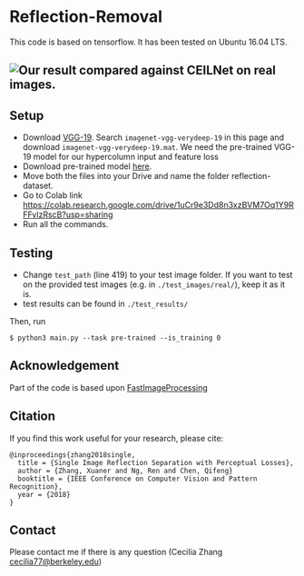 # Reflection-Removal

This code is based on tensorflow. It has been tested on Ubuntu 16.04 LTS.

## ![Our result compared against CEILNet on real images.](./teaser/teaser.png)


## Setup
  * Download [VGG-19](http://www.vlfeat.org/matconvnet/pretrained/#downloading-the-pre-trained-models). Search `imagenet-vgg-verydeep-19` in this page and download `imagenet-vgg-verydeep-19.mat`. We need the pre-trained VGG-19 model for our hypercolumn input and feature loss
  * Download pre-trained model [here](https://drive.google.com/open?id=1I9e2r_e0Ap6ds4MYRwoamUUlz6PzXPPj).
  * Move both the files into your Drive and name the folder reflection-dataset.
  * Go to Colab link https://colab.research.google.com/drive/1uCr9e3Dd8n3xzBVM7Oq1Y9RFFvlzRscB?usp=sharing
  * Run all the commands.

## Testing

* Change `test_path` (line 419) to your test image folder. If you want to test on the provided test images (e.g. in `./test_images/real/`), keep it as it is.
* test results can be found in `./test_results/`

Then, run

`$ python3 main.py --task pre-trained --is_training 0`


## Acknowledgement
Part of the code is based upon [FastImageProcessing](https://github.com/CQFIO/FastImageProcessing)

## Citation
If you find this work useful for your research, please cite:

```
@inproceedings{zhang2018single,
  title = {Single Image Reflection Separation with Perceptual Losses},
  author = {Zhang, Xuaner and Ng, Ren and Chen, Qifeng}
  booktitle = {IEEE Conference on Computer Vision and Pattern Recognition},
  year = {2018}
}
```

## Contact
Please contact me if there is any question (Cecilia Zhang <cecilia77@berkeley.edu>)

